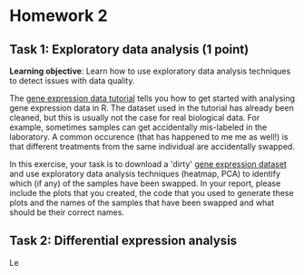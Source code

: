 # Homework 2

## Task 1: Exploratory data analysis (1 point)
**Learning objective**: Learn how to use exploratory data analysis techniques to detect issues with data quality.

The [gene expression data tutorial](https://github.com/kauralasoo/MTAT.03.239_Bioinformatics/blob/master/gene_expression/Exploring_gene_expression.md) tells you how to get started with analysing gene expression data in R. The dataset used in the tutorial has already been cleaned, but this is usually not the case for real biological data. For example, sometimes samples can get accidentally mis-labeled in the laboratory. A common occurence (that has happened to me me as well!) is that different treatments from the same individual are accidentally swapped. 

In this exercise, your task is to download a 'dirty' [gene expression dataset](https://www.dropbox.com/s/ogwvx9qf8hwt591/RNA_SummarizedExperiment_swapped.rds) and use exploratory data analysis techniques (heatmap, PCA) to identify which (if any) of the samples have been swapped. In your report, please include the plots that you created, the code that you used to generate these plots and the names of the samples that have been swapped and what should be their correct names.

## Task 2: Differential expression analysis
Le
<!--stackedit_data:
eyJoaXN0b3J5IjpbLTExNDAyNTY4MjZdfQ==
-->